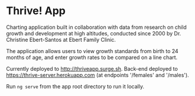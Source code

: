 # Thrive! App

Charting application built in collaboration with data from research on child growth and development at high altitudes, conducted since 2000 by Dr. Christine Ebert-Santos at Ebert Family Clinic.

The application allows users to view growth standards from birth to 24 months of age, and enter growth rates to be compared on a line chart.

Currently deployed to http://thriveapp.surge.sh.
Back-end deployed to https://thrive-server.herokuapp.com (at endpoints '/females' and   '/males').

Run `ng serve` from the app root directory to run it locally.
